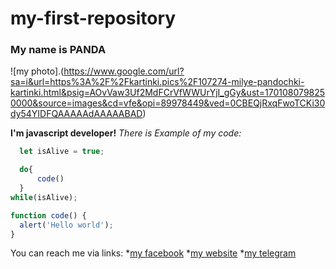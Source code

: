 # my-first-repository

### My name is PANDA

![my photo].(https://www.google.com/url?sa=i&url=https%3A%2F%2Fkartinki.pics%2F107274-milye-pandochki-kartinki.html&psig=AOvVaw3Uf2MdFCrVfWWUrYjI_gGy&ust=1701080798250000&source=images&cd=vfe&opi=89978449&ved=0CBEQjRxqFwoTCKi30dy54YIDFQAAAAAdAAAAABAD)


**I'm javascript developer!**
*There is Example of my code:*
```javascript
  let isAlive = true;

  do{
      code()
  }
while(isAlive);

function code() {
  alert('Hello world');
}
```

You can reach me via links:
*[my facebook](https://github.com/)
*[my website](https://github.com/)
*[my telegram](https://github.com/)
